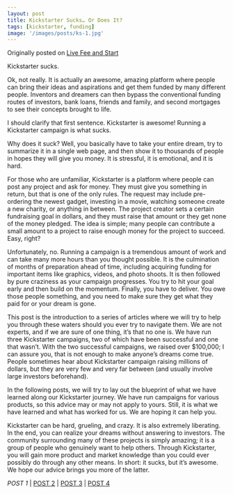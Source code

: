 ```yaml
---
layout: post
title: Kickstarter Sucks… Or Does It?
tags: [kickstarter, funding]
image: '/images/posts/ks-1.jpg'
---
```


Originally posted on [Live Fee and Start](https://livefreeandstart.com/crowdfunding/kickstarter-sucks-or-does-it/)

Kickstarter sucks.

Ok, not really. It is actually an awesome, amazing platform where people can bring their ideas and aspirations and get them funded by many different people. Inventors and dreamers can then bypass the conventional funding routes of investors, bank loans, friends and family, and second mortgages to see their concepts brought to life.

I should clarify that first sentence. Kickstarter is awesome! Running a Kickstarter campaign is what sucks.

Why does it suck? Well, you basically have to take your entire dream, try to summarize it in a single web page, and then show it to thousands of people in hopes they will give you money. It is stressful, it is emotional, and it is hard.

For those who are unfamiliar, Kickstarter is a platform where people can post any project and ask for money. They must give you something in return, but that is one of the only rules. The request may include pre-ordering the newest gadget, investing in a movie, watching someone create a new charity, or anything in between. The project creator sets a certain fundraising goal in dollars, and they must raise that amount or they get none of the money pledged. The idea is simple; many people can contribute a small amount to a project to raise enough money for the project to succeed. Easy, right?

Unfortunately, no. Running a campaign is a tremendous amount of work and can take many more hours than you thought possible. It is the culmination of months of preparation ahead of time, including acquiring funding for important items like graphics, videos, and photo shoots. It is then followed by pure craziness as your campaign progresses. You try to hit your goal early and then build on the momentum. Finally, you have to deliver. You owe those people something, and you need to make sure they get what they paid for or your dream is gone.

This post is the introduction to a series of articles where we will try to help you through these waters should you ever try to navigate them. We are not experts, and if we are sure of one thing, it’s that no one is. We have run three Kickstarter campaigns, two of which have been successful and one that wasn’t. With the two successful campaigns, we raised over $100,000; I can assure you, that is not enough to make anyone’s dreams come true. People sometimes hear about Kickstarter campaign raising millions of dollars, but they are very few and very far between (and usually involve large investors beforehand).

In the following posts, we will try to lay out the blueprint of what we have learned along our Kickstarter journey. We have run campaigns for various products, so this advice may or may not apply to yours. Still, it is what we have learned and what has worked for us. We are hoping it can help you.

Kickstarter can be hard, grueling, and crazy. It is also extremely liberating. In the end, you can realize your dreams without answering to investors. The community surrounding many of these projects is simply amazing; it is a group of people who genuinely want to help others. Through Kickstarter, you will gain more product and market knowledge than you could ever possibly do through any other means. In short: it sucks, but it’s awesome. We hope our advice brings you more of the latter.

_POST 1_  \|  [POST 2](https://blog.eric-ely.com/2015/10/08/kickstarter-part-2/)  \|  [POST 3](https://blog.eric-ely.com/2015/11/12/kickstarter-part-3/)  \|  [POST 4](https://blog.eric-ely.com/2015/12/10/kickstarter-part-4/)